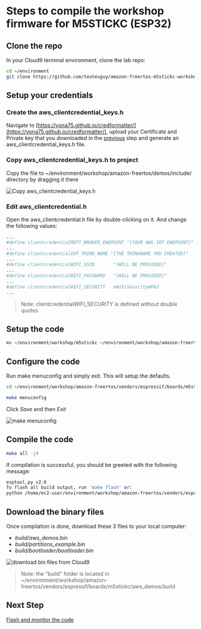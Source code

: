 # Steps to compile the workshop firmware for M5STICKC (ESP32)

## Clone the repo

In your Cloud9 terminal environment, clone the lab repo:

```bash
cd ~/environment
git clone https://github.com/teuteuguy/amazon-freertos-m5stickc-workshop.git --recurse-submodules workshop
```

## Setup your credentials

### Create the aws\_clientcredential\_keys.h

Navigate to [https://yona75.github.io/credformatter/](https://yona75.github.io/credformatter/), upload your Certificate and Private key that you downloaded in the [previous](./iotcoresetup.md) step and generate an aws\_clientcredential\_keys.h file.

### Copy aws\_clientcredential\_keys.h to project

Copy the file to ~/environment/workshop/amazon-freertos/demos/include/ directory by dragging it there

![Copy aws_clientcredential_keys.h](images/workshop-copy-cred-file.png)

### Edit aws_clientcredential.h

Open the aws\_clientcredential.h file by double-clicking on it. And change the following values:

```bash
...
#define clientcredentialMQTT_BROKER_ENDPOINT "[YOUR AWS IOT ENDPOINT]"
...
#define clientcredentialIOT_THING_NAME "[THE THINGNAME YOU CREATED]"
...
#define clientcredentialWIFI_SSID       "[WILL BE PROVIDED]"
...
#define clientcredentialWIFI_PASSWORD   "[WILL BE PROVIDED]"
...
#define clientcredentialWIFI_SECURITY   eWiFiSecurityWPA2
...
```

> Note: clientcredentialWIFI\_SECURITY is defined without double quotes


## Setup the code

```bash
mv ~/environment/workshop/m5stickc ~/environment/workshop/amazon-freertos/vendors/espressif/boards
```

## Configure the code

Run make menuconfig and simply exit. This will setup the defaults.

```bash
cd ~/environment/workshop/amazon-freertos/vendors/espressif/boards/m5stickc/aws_demos

make menuconfig
```

Click *Save* and then *Exit*

![make menuconfig](images/cdd-make-menuconfig.png)

## Compile the code

```bash
make all -j4
```

If compilation is successful, you should be greeted with the following message:

```bash
esptool.py v2.6
To flash all build output, run 'make flash' or:
python /home/ec2-user/environment/workshop/amazon-freertos/vendors/espressif/esp-idf/components/esptool_py/esptool/esptool.py --chip esp32 --port /dev/cu.usbserial-29568143B4 --baud 1500000 --before default_reset --after hard_reset write_flash -z --flash_mode dio --flash_freq 40m --flash_size detect 0x1000 /home/ec2-user/environment/workshop/amazon-freertos/vendors/espressif/boards/m5stickc/aws_demos/build/bootloader/bootloader.bin 0x20000 /home/ec2-user/environment/workshop/amazon-freertos/vendors/espressif/boards/m5stickc/aws_demos/build/aws_demo.bin 0x8000 /home/ec2-user/environment/workshop/amazon-freertos/vendors/espressif/boards/m5stickc/aws_demos/build/partition-table.bin
```

## Download the binary files

Once compilation is done, download these 3 files to your local computer:

* *build/aws_demos.bin*
* *build/partitions_example.bin*
* *build/bootloader/bootloader.bin*

![download bin files from Cloud9](images/workshop-download.png)

> Note: the "build" folder is located in ~/environment/workshop/amazon-freertos/vendors/espressif/boards/m5stickc/aws_demos/build


## Next Step

[Flash and monitor the code](./flashing.md)

